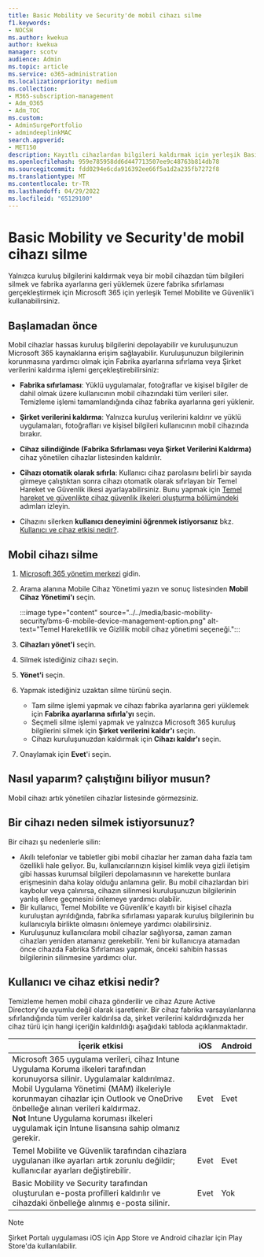 ```yaml
---
title: Basic Mobility ve Security'de mobil cihazı silme
f1.keywords:
- NOCSH
ms.author: kwekua
author: kwekua
manager: scotv
audience: Admin
ms.topic: article
ms.service: o365-administration
ms.localizationpriority: medium
ms.collection:
- M365-subscription-management
- Adm_O365
- Adm_TOC
ms.custom:
- AdminSurgePortfolio
- admindeeplinkMAC
search.appverid:
- MET150
description: Kayıtlı cihazlardan bilgileri kaldırmak için yerleşik Basic Mobility ve Security'yi kullanın.
ms.openlocfilehash: 959e785958dd6d447713507ee9c48763b814db78
ms.sourcegitcommit: fdd0294e6cda916392ee66f5a1d2a235fb7272f8
ms.translationtype: MT
ms.contentlocale: tr-TR
ms.lasthandoff: 04/29/2022
ms.locfileid: "65129100"
---
```

# <a name="wipe-a-mobile-device-in-basic-mobility-and-security"></a>Basic Mobility ve Security'de mobil cihazı silme

Yalnızca kuruluş bilgilerini kaldırmak veya bir mobil cihazdan tüm bilgileri silmek ve fabrika ayarlarına geri yüklemek üzere fabrika sıfırlaması gerçekleştirmek için Microsoft 365 için yerleşik Temel Mobilite ve Güvenlik'i kullanabilirsiniz.

## <a name="before-you-begin"></a>Başlamadan önce

Mobil cihazlar hassas kuruluş bilgilerini depolayabilir ve kuruluşunuzun Microsoft 365 kaynaklarına erişim sağlayabilir. Kuruluşunuzun bilgilerinin korunmasına yardımcı olmak için Fabrika ayarlarına sıfırlama veya Şirket verilerini kaldırma işlemi gerçekleştirebilirsiniz:

- **Fabrika sıfırlaması**: Yüklü uygulamalar, fotoğraflar ve kişisel bilgiler de dahil olmak üzere kullanıcının mobil cihazındaki tüm verileri siler. Temizleme işlemi tamamlandığında cihaz fabrika ayarlarına geri yüklenir.

- **Şirket verilerini kaldırma**: Yalnızca kuruluş verilerini kaldırır ve yüklü uygulamaları, fotoğrafları ve kişisel bilgileri kullanıcının mobil cihazında bırakır.

- **Cihaz silindiğinde (Fabrika Sıfırlaması veya Şirket Verilerini Kaldırma)** cihaz yönetilen cihazlar listesinden kaldırılır.

- **Cihazı otomatik olarak sıfırla**: Kullanıcı cihaz parolasını belirli bir sayıda girmeye çalıştıktan sonra cihazı otomatik olarak sıfırlayan bir Temel Hareket ve Güvenlik ilkesi ayarlayabilirsiniz. Bunu yapmak için [Temel hareket ve güvenlikte cihaz güvenlik ilkeleri oluşturma bölümündeki](create-device-security-policies.md) adımları izleyin.

- Cihazını silerken **kullanıcı deneyimini öğrenmek istiyorsanız** bkz. [Kullanıcı ve cihaz etkisi nedir?](#whats-the-user-and-device-impact).

## <a name="wipe-a-mobile-device"></a>Mobil cihazı silme

1. [Microsoft 365 yönetim merkezi](../../admin/admin-overview/admin-center-overview.md) gidin.

2. Arama alanına Mobile Cihaz Yönetimi yazın ve sonuç listesinden **Mobil Cihaz Yönetimi'ı** seçin.

    :::image type="content" source="../../media/basic-mobility-security/bms-6-mobile-device-management-option.png" alt-text="Temel Hareketlilik ve Gizlilik mobil cihaz yönetimi seçeneği.":::

3. **Cihazları yönet'i** seçin.

4. Silmek istediğiniz cihazı seçin.

5. **Yönet'i** seçin.

6. Yapmak istediğiniz uzaktan silme türünü seçin.

    - Tam silme işlemi yapmak ve cihazı fabrika ayarlarına geri yüklemek için **Fabrika ayarlarına sıfırla'yı** seçin.
    - Seçmeli silme işlemi yapmak ve yalnızca Microsoft 365 kuruluş bilgilerini silmek için **Şirket verilerini kaldır'ı** seçin.
    - Cihazı kuruluşunuzdan kaldırmak için **Cihazı kaldır'ı** seçin.

7. Onaylamak için **Evet**'i seçin.

## <a name="how-do-i-know-it-worked"></a>Nasıl yaparım? çalıştığını biliyor musun?

Mobil cihazı artık yönetilen cihazlar listesinde görmezsiniz.

## <a name="why-would-you-want-to-wipe-a-device"></a>Bir cihazı neden silmek istiyorsunuz?

Bir cihazı şu nedenlerle silin:

- Akıllı telefonlar ve tabletler gibi mobil cihazlar her zaman daha fazla tam özellikli hale geliyor. Bu, kullanıcılarınızın kişisel kimlik veya gizli iletişim gibi hassas kurumsal bilgileri depolamasının ve harekette bunlara erişmesinin daha kolay olduğu anlamına gelir. Bu mobil cihazlardan biri kaybolur veya çalınırsa, cihazın silinmesi kuruluşunuzun bilgilerinin yanlış ellere geçmesini önlemeye yardımcı olabilir.
- Bir kullanıcı, Temel Mobilite ve Güvenlik'e kayıtlı bir kişisel cihazla kuruluştan ayrıldığında, fabrika sıfırlaması yaparak kuruluş bilgilerinin bu kullanıcıyla birlikte olmasını önlemeye yardımcı olabilirsiniz.
- Kuruluşunuz kullanıcılara mobil cihazlar sağlıyorsa, zaman zaman cihazları yeniden atamanız gerekebilir. Yeni bir kullanıcıya atamadan önce cihazda Fabrika Sıfırlaması yapmak, önceki sahibin hassas bilgilerinin silinmesine yardımcı olur.

## <a name="whats-the-user-and-device-impact"></a>Kullanıcı ve cihaz etkisi nedir?

Temizleme hemen mobil cihaza gönderilir ve cihaz Azure Active Directory'de uyumlu değil olarak işaretlenir. Bir cihaz fabrika varsayılanlarına sıfırlandığında tüm veriler kaldırılsa da, şirket verilerini kaldırdığınızda her cihaz türü için hangi içeriğin kaldırıldığı aşağıdaki tabloda açıklanmaktadır.

|İçerik etkisi|iOS|Android|
|---|---|---|
|Microsoft 365 uygulama verileri, cihaz Intune Uygulama Koruma ilkeleri tarafından korunuyorsa silinir. Uygulamalar kaldırılmaz. Mobil Uygulama Yönetimi (MAM) ilkeleriyle korunmayan cihazlar için Outlook ve OneDrive önbelleğe alınan verileri kaldırmaz.<br/>**Not** Intune Uygulama koruması ilkeleri uygulamak için Intune lisansına sahip olmanız gerekir.|Evet|Evet|
|Temel Mobilite ve Güvenlik tarafından cihazlara uygulanan ilke ayarları artık zorunlu değildir; kullanıcılar ayarları değiştirebilir.|Evet|Evet|
|Basic Mobility ve Security tarafından oluşturulan e-posta profilleri kaldırılır ve cihazdaki önbelleğe alınmış e-posta silinir.|Evet|Yok|

> [!NOTE]
> Şirket Portalı uygulaması iOS için App Store ve Android cihazlar için Play Store'da kullanılabilir.
